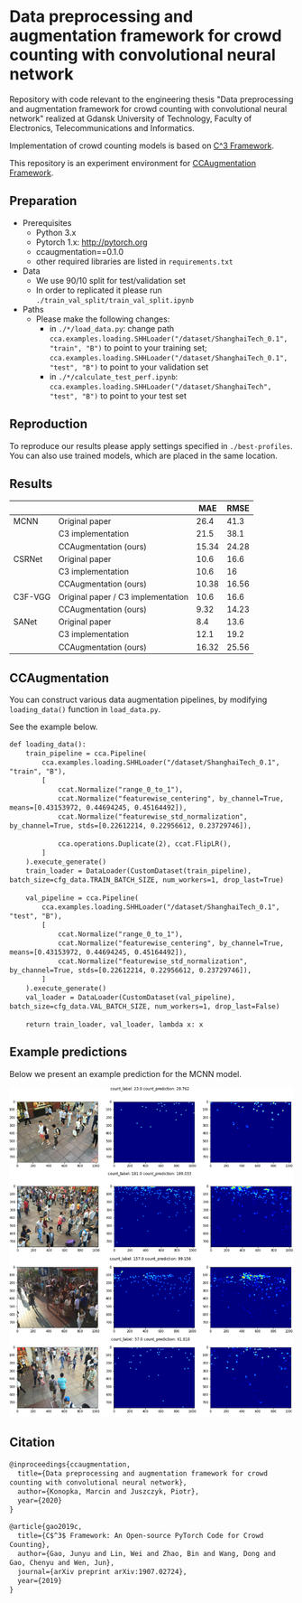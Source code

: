 # Data preprocessing and augmentation framework for crowd counting with convolutional neural network

Repository with code relevant to the engineering thesis "Data preprocessing and augmentation framework for crowd counting with convolutional neural network" realized at Gdansk University of Technology, Faculty of Electronics, Telecommunications and Informatics.

Implementation of crowd counting models is based on [C^3 Framework](https://github.com/gjy3035/C-3-Framework).

This repository is an experiment environment for [CCAugmentation Framework](https://github.com/pijuszczyk/CCAugmentation).

## Preparation
- Prerequisites
  - Python 3.x
  - Pytorch 1.x: http://pytorch.org
  - ccaugmentation==0.1.0
  - other required libraries are listed in ```requirements.txt```
- Data
  - We use 90/10 split for test/validation set
  - In order to replicated it please run `./train_val_split/train_val_split.ipynb`
- Paths
  - Please make the following changes:
    - in `./*/load_data.py`: change path `cca.examples.loading.SHHLoader("/dataset/ShanghaiTech_0.1", "train", "B")` to point to your training set; `cca.examples.loading.SHHLoader("/dataset/ShanghaiTech_0.1", "test", "B")` to point to your validation set
    - in `./*/calculate_test_perf.ipynb`: `cca.examples.loading.SHHLoader("/dataset/ShanghaiTech", "test", "B")` to point to your test set

## Reproduction
 
To reproduce our results please apply settings specified in `./best-profiles`. You can also use trained models, which are placed in the same location.

## Results

|         |                                    | MAE   | RMSE  |
|---------|------------------------------------|-------|-------|
|   MCNN  | Original paper                     |  26.4 |  41.3 |
|         | C3 implementation                  |  21.5 |  38.1 |
|         | CCAugmentation (ours)              | 15.34 | 24.28 |
|  CSRNet | Original paper                     |  10.6 |  16.6 |
|         | C3 implementation                  |  10.6 |    16 |
|         | CCAugmentation (ours)              | 10.38 | 16.56 |
| C3F-VGG | Original paper / C3 implementation |  10.6 |  16.6 |
|         | CCAugmentation (ours)              |  9.32 | 14.23 |
|  SANet  | Original paper                     |   8.4 |  13.6 |
|         | C3 implementation                  |  12.1 |  19.2 |
|         | CCAugmentation (ours)              | 16.32 | 25.56 |

## CCAugmentation

You can construct various data augmentation pipelines, by modifying ```loading_data()``` function in ```load_data.py```.

See the example below.

```
def loading_data():
    train_pipeline = cca.Pipeline(
        cca.examples.loading.SHHLoader("/dataset/ShanghaiTech_0.1", "train", "B"),
        [
            ccat.Normalize("range_0_to_1"),
            ccat.Normalize("featurewise_centering", by_channel=True, means=[0.43153972, 0.44694245, 0.45164492]),
            ccat.Normalize("featurewise_std_normalization", by_channel=True, stds=[0.22612214, 0.22956612, 0.23729746]),
            
            cca.operations.Duplicate(2), ccat.FlipLR(),   
        ]
    ).execute_generate()
    train_loader = DataLoader(CustomDataset(train_pipeline), batch_size=cfg_data.TRAIN_BATCH_SIZE, num_workers=1, drop_last=True)

    val_pipeline = cca.Pipeline(
        cca.examples.loading.SHHLoader("/dataset/ShanghaiTech_0.1", "test", "B"),
        [
            ccat.Normalize("range_0_to_1"),
            ccat.Normalize("featurewise_centering", by_channel=True, means=[0.43153972, 0.44694245, 0.45164492]),
            ccat.Normalize("featurewise_std_normalization", by_channel=True, stds=[0.22612214, 0.22956612, 0.23729746]),
        ]
    ).execute_generate()
    val_loader = DataLoader(CustomDataset(val_pipeline), batch_size=cfg_data.VAL_BATCH_SIZE, num_workers=1, drop_last=False)
    
    return train_loader, val_loader, lambda x: x
```

## Example predictions

Below we present an example prediction for the MCNN model.

![img](./img/mcnn_output_15.62_23.93.png)

## Citation

```
@inproceedings{ccaugmentation,
  title={Data preprocessing and augmentation framework for crowd counting with convolutional neural network},
  author={Konopka, Marcin and Juszczyk, Piotr},
  year={2020}
}
```
```
@article{gao2019c,
  title={C$^3$ Framework: An Open-source PyTorch Code for Crowd Counting},
  author={Gao, Junyu and Lin, Wei and Zhao, Bin and Wang, Dong and Gao, Chenyu and Wen, Jun},
  journal={arXiv preprint arXiv:1907.02724},
  year={2019}
}
```
